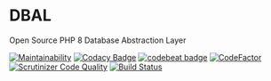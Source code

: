 # DBAL
Open Source PHP 8 Database Abstraction Layer

[![Maintainability](https://api.codeclimate.com/v1/badges/aeb64d2380654a0e5f3d/maintainability)](https://codeclimate.com/github/jaypotter/DBAL/maintainability)
[![Codacy Badge](https://app.codacy.com/project/badge/Grade/10ad9b1eadd747fabe876d2b0a3a09a0)](https://www.codacy.com/gh/jaypotter/DBAL/dashboard?utm_source=github.com&amp;utm_medium=referral&amp;utm_content=jaypotter/DBAL&amp;utm_campaign=Badge_Grade)
[![codebeat badge](https://codebeat.co/badges/cbe87148-7710-4ee3-83ef-6efedab363fe)](https://codebeat.co/projects/github-com-jaypotter-dbal-main)
[![CodeFactor](https://www.codefactor.io/repository/github/jaypotter/dbal/badge)](https://www.codefactor.io/repository/github/jaypotter/dbal)
[![Scrutinizer Code Quality](https://scrutinizer-ci.com/g/jaypotter/DBAL/badges/quality-score.png?b=main)](https://scrutinizer-ci.com/g/jaypotter/DBAL/?branch=main)
[![Build Status](https://scrutinizer-ci.com/g/jaypotter/DBAL/badges/build.png?b=main)](https://scrutinizer-ci.com/g/jaypotter/DBAL/build-status/main)
